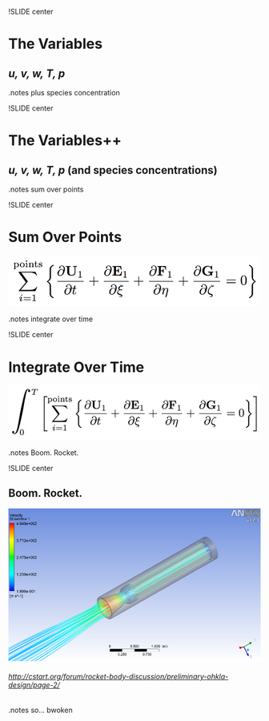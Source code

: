 !SLIDE center
# The Variables
## *u, v, w, T, p*

.notes plus species concentration

!SLIDE center
# The Variables++
## *u, v, w, T, p* (and species concentrations)

.notes sum over points

!SLIDE center
# Sum Over Points
![](32_sum_over_points.png)

.notes integrate over time

!SLIDE center
# Integrate Over Time
![](33_integrate_over_time.png)

.notes Boom. Rocket.

!SLIDE center
## Boom. Rocket.
![](rocket-cfd.png)
###### http://cstart.org/forum/rocket-body-discussion/preliminary-ohkla-design/page-2/

.notes so... bwoken
